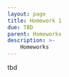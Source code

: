 ```yaml
---
layout: page
title: Homework 1
due: TBD
parent: Homeworks
description: >-
    Homeworks
---
```


tbd
